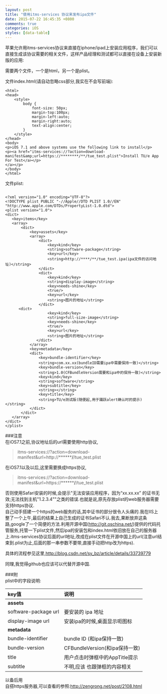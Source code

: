 ```yaml
---
layout: post
title: "使用itms-services 协议来发布ipa文件"
date: 2015-07-22 16:45:35 +0800
comments: true
categories: iOS
styles: [data-table]
---  
```


苹果允许用itms-services协议来直接在iphone/ipad上安装应用程序，我们可以直接生成该协议需要的相关文件，这样产品经理和测试都可以直接在设备上安装新版的应用:  

需要两个文件，一个是html，另一个是plist。

文件index.html(请自动忽略css部分,我实在不会写前端):
```
<html>
<head>
    <style>
        body {
            font-size: 50px;
            margin-top:100px;
            margin-left:auto;
            margin-right:auto;
            text-align:center;
        }
    </style>
</head>
<body>
<p>iOS 7.1 and above systems use the following link to install</p>
<p><a href="itms-services://?action=download-manifest&amp;url=https://********/**/tue_test.plist">Install TU/e App For Test</a></p>
</a></p>
</body>
</html>
``` 

文件plist:
```

<?xml version="1.0" encoding="UTF-8"?>
<!DOCTYPE plist PUBLIC "-//Apple//DTD PLIST 1.0//EN" "http://www.apple.com/DTDs/PropertyList-1.0.dtd">
<plist version="1.0">
<dict>
   <key>items</key>
   <array>
       <dict>
           <key>assets</key>
           <array>
               <dict>
                   <key>kind</key>
                   <string>software-package</string>
                   <key>url</key>
                   <string>http://****/**/tue_test.ipa(ipa文件的访问地址)</string>
               </dict>
               <dict>
                   <key>kind</key>
                   <string>display-image</string>
                   <key>needs-shine</key>
                   <true/>
                   <key>url</key>
                   <string>图片的地址</string>
               </dict>
      <dict>
                   <key>kind</key>
                   <string>full-size-image</string>
                   <key>needs-shine</key>
                   <true/>
                   <key>url</key>
                   <string>图片的地址</string>
              </dict>
           </array>
           <key>metadata</key>
           <dict>
               <key>bundle-identifier</key>
               <string>com.xx.xx(bundleID需要ipa中需要保持一致)</string>
               <key>bundle-version</key>
               <string>1.0(CFBundleVersion需要和ipa中的保持一致)</string>
               <key>kind</key>
               <string>software</string>
               <key>subtitle</key>
               <string></string>
               <key>title</key>
               <string>TU/e测试版(随便起,用于踊跃alert确认时的提示)</string>
           </dict>
       </dict>
   </array>
</dict>
</plist>
```  

###注意  
在iOS7.1之前,协议地址后的url需要使用http协议,
> itms-services://?action=download-manifest&amp;url=http://********/**/tue_test.plist  

在iOS7.1以及以后,这里需要换成https协议,
> itms-services://?action=download-manifest&amp;url=https://********/**/tue_test.plist  

否则使用Safari安装的时候,会提示"无法安装应用程序，因为“xx.xx.xx” 的证书无效;无法找到主机"1.2.3.4""之类的错误.也就是说,原先存放plist的web服务器需要支持https协议.  
自己动手搭建一个https的web服务的话,其中证书的部分很令人头痛的.我在IIS上整了一个上午,最后的结果上自己生成的证书Safari不认.我去,果断放弃这条路,google了一个简便的方法.利用开源中国(http://git.oschina.net/)提供的代码托管服务,托管一下plist文件,然后ipa的安装包和index.html依旧放在自己的服务器上.itms-services协议后面的url地址,改成在plist文件在开源中国上的url(注意url结束到.plist为止,后面的那一串参数不要带,直接手动把http改为https).  

具体的流程参见这里,http://blog.csdn.net/sy_bz/article/details/33739779  

同理,我觉得github也应该可以代替开源中国.  

###附  
plist中的字段说明:  

| key值                | 说明                   | 
| :------------------- | :--------------------- | 
| **assets**           |   | 
| software-package url | 要安装的 ipa 地址  | 
| display-image url    |   安装ipa的时候,桌面显示呃图标  | 
| **metadata**         |    | 
| bundle-identifier    | bundle ID (和ipa保持一致) | 
| bundle-version       | CFBundleVersion(和ipa保持一致)  | 
| title                | 用户点击时弹框中的AppTitle提示  | 
| subtitle             | 不明,应该 也跟弹框的内容相关 |   


以备后用  
自搭https服务器,可以查看的参照:http://zengrong.net/post/2108.html  

